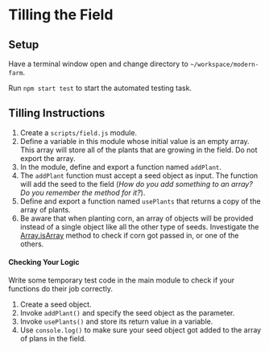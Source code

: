 # Tilling the Field

## Setup

Have a terminal window open and change directory to `~/workspace/modern-farm`.

Run `npm start test` to start the automated testing task.

## Tilling Instructions

1. Create a `scripts/field.js` module.
1. Define a variable in this module whose initial value is an empty array. This array will store all of the plants that are growing in the field. Do not export the array.
1. In the module, define and export a function named `addPlant`.
1. The `addPlant` function must accept a seed object as input. The function will add the seed to the field (_How do you add something to an array? Do you remember the method for it?_).
1. Define and export a function named `usePlants` that returns a copy of the array of plants.
1. Be aware that when planting corn, an array of objects will be provided instead of a single object like all the other type of seeds. Investigate the [Array.isArray](https://www.geeksforgeeks.org/javascript-array-isarray-function/) method to check if corn got passed in, or one of the others.

#### Checking Your Logic

Write some temporary test code in the main module to check if your functions do their job correctly.

1. Create a seed object.
1. Invoke `addPlant()` and specify the seed object as the parameter.
1. Invoke `usePlants()` and store its return value in a variable.
1. Use `console.log()` to make sure your seed object got added to the array of plans in the field.